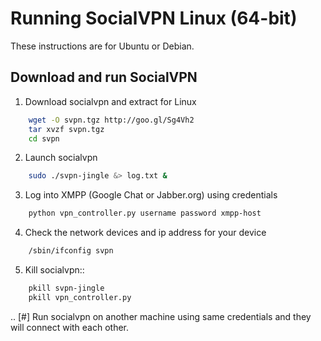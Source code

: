 
# Running SocialVPN Linux (64-bit)


These instructions are for Ubuntu or Debian.

## Download and run SocialVPN

1. Download socialvpn and extract for Linux

```bash
    wget -O svpn.tgz http://goo.gl/Sg4Vh2
    tar xvzf svpn.tgz
    cd svpn
```
2. Launch socialvpn

```bash
    sudo ./svpn-jingle &> log.txt &
```
3. Log into XMPP (Google Chat or Jabber.org) using credentials

```bash
    python vpn_controller.py username password xmpp-host
```
4. Check the network devices and ip address for your device

```bash
    /sbin/ifconfig svpn
```
5. Kill socialvpn::

```bash
    pkill svpn-jingle
    pkill vpn_controller.py
```
.. [#] Run socialvpn on another machine using same credentials and they will
   connect with each other.
